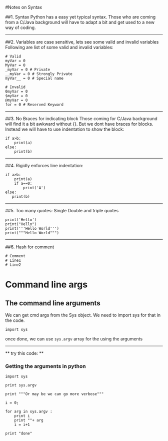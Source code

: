 #Notes on Syntax

##1. Syntax
Python has a easy yet typical syntax. Those who are coming from a C/Java background will have to adapt a bit and get used to a new way of coding. 

----

##2. Variables are case sensitive, lets see some valid and invalid variables
Following are list of some valid and invalid variables:

```
# Valid
myVar = 0
MyVar = 0
_myVar = 0 # Private
__myVar = 0 # Strongly Private
myVar__ = 0 # Special name

# Invalid
0myVar = 0
$myVar = 0
@myVar = 0
for = 0 # Reserved Keyword

```

----------

##3. No Braces for indicating block
Those coming for C/Java background will find it a bit awkward without {}. But we dont have braces for blocks. Instead we will have to use indentation to show the block:

```
if a>b:
    print(a)
else:
    print(b)

```

---

##4. Rigidly enforces line indentation:

```
if a>b:
    print(a)
    if a==0:
        print('A')
else:
   print(b)
```

----

##5. Too many quotes: Single Double and triple quotes

```
print('Hello')
print("Hello")
print('''Hello World''')
print("""Hello World""")
```
-----

##6. Hash for comment

```
# Comment
# Line1
# Line2

```


# Command line args

## The command line arguments

We can get cmd args from the Sys object. We need to import sys for that in the code.
```
import sys
```

once done, we can use `sys.argv` array for the using the arguments

------

** try this code: **

### Getting the arguments in python

```
import sys

print sys.argv

print """Or may be we can go more verbose"""

i = 0;

for arg in sys.argv :
    print i
    print ""+ arg
    i = i+1

print "done"
```

